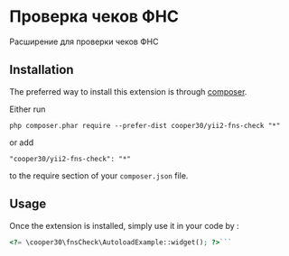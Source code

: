 Проверка чеков ФНС
==================
Расширение для проверки чеков ФНС

Installation
------------

The preferred way to install this extension is through [composer](http://getcomposer.org/download/).

Either run

```
php composer.phar require --prefer-dist cooper30/yii2-fns-check "*"
```

or add

```
"cooper30/yii2-fns-check": "*"
```

to the require section of your `composer.json` file.


Usage
-----

Once the extension is installed, simply use it in your code by  :

```php
<?= \cooper30\fnsCheck\AutoloadExample::widget(); ?>```